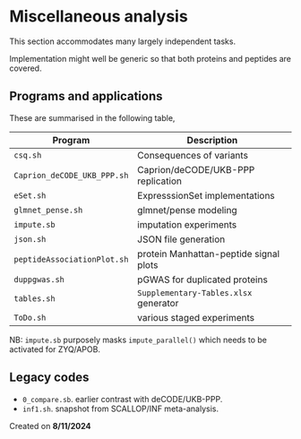 # Miscellaneous analysis

This section accommodates many largely independent tasks.

Implementation might well be generic so that both proteins and peptides are covered.

## Programs and applications

These are summarised in the following table,

Program   | Description
----------|------------------------------------------------------------------------
`csq.sh` | Consequences of variants
`Caprion_deCODE_UKB_PPP.sh` | Caprion/deCODE/UKB-PPP replication
`eSet.sh` | ExpresssionSet implementations
`glmnet_pense.sh` | glmnet/pense modeling
`impute.sb` | imputation experiments
`json.sh` | JSON file generation
`peptideAssociationPlot.sh` | protein Manhattan-peptide signal plots
`duppgwas.sh` | pGWAS for duplicated proteins
`tables.sh` | `Supplementary-Tables.xlsx` generator
`ToDo.sh` | various staged experiments

NB: `impute.sb` purposely masks `impute_parallel()` which needs to be activated for ZYQ/APOB.

## Legacy codes

- `0_compare.sb`. earlier contrast with deCODE/UKB-PPP.
- `inf1.sh`. snapshot from SCALLOP/INF meta-analysis.

Created on **8/11/2024**
